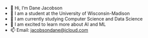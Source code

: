 - 👋 Hi, I’m Dane Jacobson
- 👀 I am a student at the University of Wisconsin-Madison
- 🌱 I am currently studying Computer Science and Data Science
- 💞️ I am excited to learn more about AI and ML
- 📫 Email: jacobsondane@icloud.com
     
